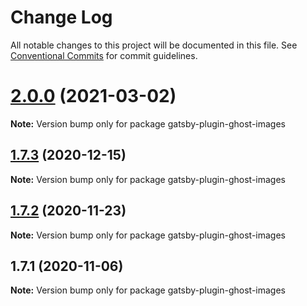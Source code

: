 # Change Log

All notable changes to this project will be documented in this file.
See [Conventional Commits](https://conventionalcommits.org) for commit guidelines.

# [2.0.0](http://github.com/styxlab/gatsby-theme-try-ghost/tree/master/packages/gatsby-plugin-ghost-images/compare/gatsby-plugin-ghost-images@1.7.3...gatsby-plugin-ghost-images@2.0.0) (2021-03-02)

**Note:** Version bump only for package gatsby-plugin-ghost-images





## [1.7.3](http://github.com/styxlab/gatsby-theme-try-ghost/tree/master/packages/gatsby-plugin-ghost-images/compare/gatsby-plugin-ghost-images@1.7.2...gatsby-plugin-ghost-images@1.7.3) (2020-12-15)

**Note:** Version bump only for package gatsby-plugin-ghost-images





## [1.7.2](http://github.com/styxlab/gatsby-theme-try-ghost/tree/master/packages/gatsby-plugin-ghost-images/compare/gatsby-plugin-ghost-images@1.7.1...gatsby-plugin-ghost-images@1.7.2) (2020-11-23)

**Note:** Version bump only for package gatsby-plugin-ghost-images





## 1.7.1 (2020-11-06)

**Note:** Version bump only for package gatsby-plugin-ghost-images
